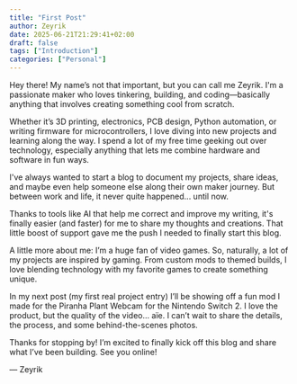 ```yaml
---
title: "First Post"
author: Zeyrik
date: 2025-06-21T21:29:41+02:00
draft: false
tags: ["Introduction"]
categories: ["Personal"]
---
```


Hey there! My name’s not that important, but you can call me Zeyrik. I'm a passionate maker who loves tinkering, building, and coding—basically anything that involves creating something cool from scratch.

Whether it’s 3D printing, electronics, PCB design, Python automation, or writing firmware for microcontrollers, I love diving into new projects and learning along the way. I spend a lot of my free time geeking out over technology, especially anything that lets me combine hardware and software in fun ways.

I've always wanted to start a blog to document my projects, share ideas, and maybe even help someone else along their own maker journey. But between work and life, it never quite happened... until now.

Thanks to tools like AI that help me correct and improve my writing, it's finally easier (and faster) for me to share my thoughts and creations. That little boost of support gave me the push I needed to finally start this blog.

A little more about me: I’m a huge fan of video games. So, naturally, a lot of my projects are inspired by gaming. From custom mods to themed builds, I love blending technology with my favorite games to create something unique.

In my next post (my first real project entry) I’ll be showing off a fun mod I made for the Piranha Plant Webcam for the Nintendo Switch 2. I love the product, but the quality of the video... aïe. I can’t wait to share the details, the process, and some behind-the-scenes photos.

Thanks for stopping by! I’m excited to finally kick off this blog and share what I’ve been building.
See you online!

— Zeyrik

